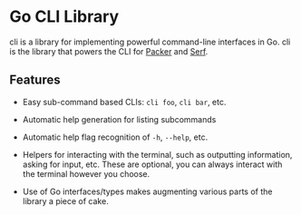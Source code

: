 # Go CLI Library

cli is a library for implementing powerful command-line interfaces in Go.
cli is the library that powers the CLI for
[Packer](https://github.com/mitchellh/packer) and
[Serf](https://github.com/hashicorp/serf).

## Features

* Easy sub-command based CLIs: `cli foo`, `cli bar`, etc.

* Automatic help generation for listing subcommands

* Automatic help flag recognition of `-h`, `--help`, etc.

* Helpers for interacting with the terminal, such as outputting information,
  asking for input, etc. These are optional, you can always interact with the
  terminal however you choose.

* Use of Go interfaces/types makes augmenting various parts of the library a
  piece of cake.
